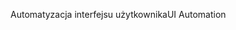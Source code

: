 <span data-ttu-id="52577-101">Automatyzacja interfejsu użytkownika</span><span class="sxs-lookup"><span data-stu-id="52577-101">UI Automation</span></span>